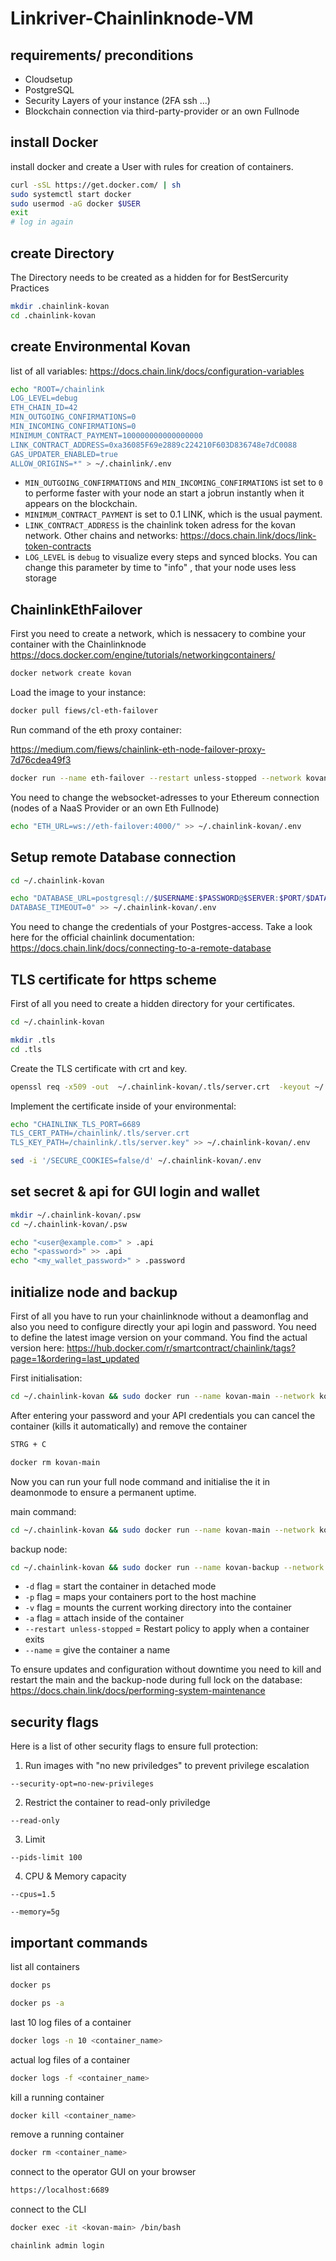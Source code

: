 # Linkriver-Chainlinknode-VM
## requirements/ preconditions
- Cloudsetup
- PostgreSQL
- Security Layers of your instance (2FA ssh ...)
- Blockchain connection via third-party-provider or an own Fullnode
## install Docker

install docker and create a User with rules for creation of containers.

```bash
curl -sSL https://get.docker.com/ | sh
sudo systemctl start docker
sudo usermod -aG docker $USER
exit
# log in again
```
## create Directory
The Directory needs to be created as a hidden for for BestSercurity Practices

```bash
mkdir .chainlink-kovan
cd .chainlink-kovan
```

## create Environmental Kovan
list of all variables: https://docs.chain.link/docs/configuration-variables
```bash
echo "ROOT=/chainlink
LOG_LEVEL=debug
ETH_CHAIN_ID=42
MIN_OUTGOING_CONFIRMATIONS=0
MIN_INCOMING_CONFIRMATIONS=0
MINIMUM_CONTRACT_PAYMENT=100000000000000000
LINK_CONTRACT_ADDRESS=0xa36085F69e2889c224210F603D836748e7dC0088
GAS_UPDATER_ENABLED=true
ALLOW_ORIGINS=*" > ~/.chainlink/.env
````
- `MIN_OUTGOING_CONFIRMATIONS` and `MIN_INCOMING_CONFIRMATIONS` ist set to `0` to performe faster with your node an start a jobrun instantly when it appears on the blockchain.
- `MINIMUM_CONTRACT_PAYMENT` is set to 0.1 LINK, which is the usual payment.
- `LINK_CONTRACT_ADDRESS` is the chainlink token adress for the kovan network. Other chains and networks: https://docs.chain.link/docs/link-token-contracts
- `LOG_LEVEL` is `debug` to visualize every steps and synced blocks. You can change this parameter by time to "info" , that your node uses less storage
## ChainlinkEthFailover
First you need to create a network, which is nessacery to combine your container with the Chainlinknode
https://docs.docker.com/engine/tutorials/networkingcontainers/
```bash 
docker network create kovan
```
Load the image to your instance:
```bash
docker pull fiews/cl-eth-failover
```
Run command of the eth proxy container:

https://medium.com/fiews/chainlink-eth-node-failover-proxy-7d76cdea49f3
```bash
docker run --name eth-failover --restart unless-stopped --network kovan fiews/cl-eth-failover wss://cl-ropsten.fiews.io/v1/myApiKey ws://localhost:8546/
```
You need to change the websocket-adresses to your Ethereum connection (nodes of a NaaS Provider or an own Eth Fullnode)
```bash
echo "ETH_URL=ws://eth-failover:4000/" >> ~/.chainlink-kovan/.env
```
## Setup remote Database connection
```bash
cd ~/.chainlink-kovan
```
```bash
echo "DATABASE_URL=postgresql://$USERNAME:$PASSWORD@$SERVER:$PORT/$DATABASE
DATABASE_TIMEOUT=0" >> ~/.chainlink-kovan/.env
```
You need to change the credentials of your Postgres-access. Take a look here for the official chainlink documentation: https://docs.chain.link/docs/connecting-to-a-remote-database
## TLS certificate for https scheme
First of all you need to create a hidden directory for your certificates.
```bash
cd ~/.chainlink-kovan
```
```bash
mkdir .tls
cd .tls
```
Create the TLS certificate with crt and key.
```bash
openssl req -x509 -out  ~/.chainlink-kovan/.tls/server.crt  -keyout ~/.chainlink-kovan/.tls/server.key -newkey rsa:2048 -nodes -sha256 -days 365 -subj '/CN=localhost' -extensions EXT -config <( printf "[dn]\nCN=localhost\n[req]\ndistinguished_name = dn\n[EXT]\nsubjectAltName=DNS:localhost\nkeyUsage=digitalSignature\nextendedKeyUsage=serverAuth")
```

Implement the certificate inside of your environmental:
```bash
echo "CHAINLINK_TLS_PORT=6689
TLS_CERT_PATH=/chainlink/.tls/server.crt
TLS_KEY_PATH=/chainlink/.tls/server.key" >> ~/.chainlink-kovan/.env
```
```bash
sed -i '/SECURE_COOKIES=false/d' ~/.chainlink-kovan/.env
```
## set secret & api for GUI login and wallet
```bash
mkdir ~/.chainlink-kovan/.psw
cd ~/.chainlink-kovan/.psw
```
```bash
echo "<user@example.com>" > .api
echo "<password>" >> .api
echo "<my_wallet_password>" > .password
```
## initialize node and backup
First of all you have to run your chainlinknode without a deamonflag and also you need to configure directly your api login and password. You need to define the latest image version on your command. You find the actual version here: https://hub.docker.com/r/smartcontract/chainlink/tags?page=1&ordering=last_updated

First initialisation:
```bash
cd ~/.chainlink-kovan && sudo docker run --name kovan-main --network kovan -p 6689:6689 -v ~/.chainlink-kovan:/chainlink -it --env-file=.env smartcontract/chainlink:<latest_image> local n
```
After entering your password and your API credentials you can cancel the container (kills it automatically) and remove the container 
```bash
STRG + C
```
```bash
docker rm kovan-main
```
Now you can run your full node command and initialise the it in deamonmode to ensure a permanent uptime.

main command:
```bash
cd ~/.chainlink-kovan && sudo docker run --name kovan-main --network kovan --restart unless-stopped -d -p 6689:6689 -v ~/.chainlink-kovan:/chainlink -it --env-file=.env smartcontract/chainlink:<latest_image> local n -p /chainlink/.psw/.password -a /chainlink/.psw/.api 
```
 
backup node:
 ```bash
cd ~/.chainlink-kovan && sudo docker run --name kovan-backup --network kovan --restart unless-stopped -d -p 6689:6689 -v ~/.chainlink-kovan:/chainlink -it --env-file=.env smartcontract/chainlink:<latest_image> local n -p /chainlink/.psw/.password -a /chainlink/.psw/.api 
 ```
 
 - `-d` flag = start the container in detached mode
 - `-p` flag = maps your containers port to the host machine
 - `-v` flag = mounts the current working directory into the container
 - `-a` flag = attach inside of the container
 - `--restart unless-stopped` = Restart policy to apply when a container exits
 - `--name` = give the container a name
 
 To ensure updates and configuration without downtime you need to kill and restart the main and the backup-node during full lock on the database: https://docs.chain.link/docs/performing-system-maintenance
 ## security flags ##
 Here is a list of other security flags to ensure full protection:
 1) Run images with "no new priviledges" to prevent privilege escalation
 
 `--security-opt=no-new-privileges`
 
2) Restrict the container to read-only priviledge

 `--read-only`
 
3) Limit
 
 `--pids-limit 100`

4) CPU & Memory capacity 
 
 `--cpus=1.5`

 `--memory=5g`
 
 ## important commands ##
 list all containers
 ```bash
 docker ps
 ```
 ```bash
 docker ps -a
 ```
 last 10 log files of a container
 ```bash
 docker logs -n 10 <container_name>
 ```
 actual log files of a container
 ```bash
 docker logs -f <container_name>
 ```
 kill a running container
 ```bash
 docker kill <container_name>
 ```
 remove a running container
 ```bash
 docker rm <container_name>
 ```
 connect to the operator GUI on your browser
 ```bash
 https://localhost:6689
 ```
 connect to the CLI
 ```bash
 docker exec -it <kovan-main> /bin/bash
 ```
 ```bash
 chainlink admin login
 ```
